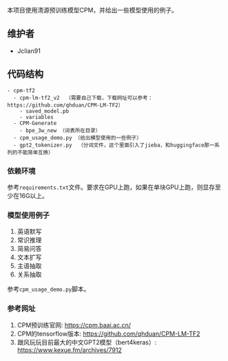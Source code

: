 本项目使用清源预训练模型CPM，并给出一些模型使用的例子。

## 维护者

- Jclian91

## 代码结构

```
- cpm-tf2
  - cpm-lm-tf2_v2  （需要自己下载，下载网址可以参考：https://github.com/qhduan/CPM-LM-TF2）
    - saved_model.pb
    - variables
  - CPM-Generate
    - bpe_3w_new （词表所在目录）
  - cpm_usage_demo.py （给出模型使用的一些例子）
  - gpt2_tokenizer.py  （分词文件，这个里面引入了jieba，和huggingface那一系列的不能简单互换）
```

### 依赖环境

参考`requirements.txt`文件。要求在GPU上跑，如果在单块GPU上跑，则显存至少在16G以上。

### 模型使用例子

1. 英语默写
2. 常识推理
3. 简易问答
4. 文本扩写
5. 主语抽取
6. 关系抽取

参考`cpm_usage_demo.py`脚本。

### 参考网址

1. CPM预训练官网: https://cpm.baai.ac.cn/
2. CPM的tensorflow版本: https://github.com/qhduan/CPM-LM-TF2
3. 跟风玩玩目前最大的中文GPT2模型（bert4keras）: https://www.kexue.fm/archives/7912
